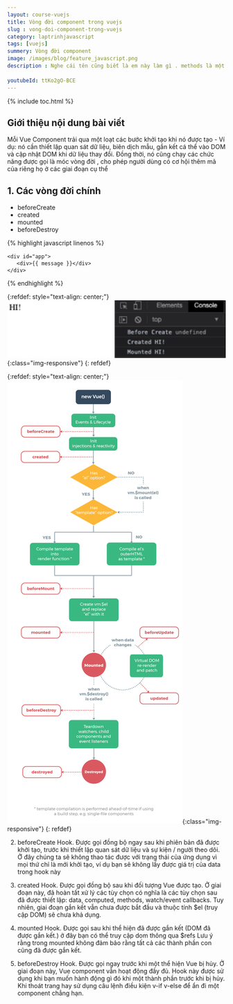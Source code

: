 ```yaml
---
layout: course-vuejs
title: Vòng đời component trong vuejs
slug : vong-doi-component-trong-vuejs
category: laptrinhjavascript
tags: [vuejs]
summery: Vòng đời component
image: /images/blog/feature_javascript.png
description : Nghe cái tên cũng biết là em này làm gì . methods là một hook trong Vue.js nó giúp chúng ta định nghĩa các phương thức cho ứng dụng.

youtubeId: ttKo2gO-BCE
---
```


{% include toc.html %}

## **Giới thiệu nội dung bài viết**

Mỗi Vue Component trải qua một loạt các bước khởi tạo khi nó được tạo - Ví dụ: nó cần thiết lập quan sát dữ liệu, biên dịch mẫu, gắn kết cá thể vào DOM và cập nhật DOM khi dữ liệu thay đổi. Ðồng thời, nó cũng chạy các chức năng được gọi là móc vòng đời , cho phép người dùng có cơ hội thêm mã của riêng họ ở các giai đoạn cụ thể



## **1. Các vòng đời chính**

- beforeCreate 
- created 
- mounted 
- beforeDestroy 


{% highlight javascript  linenos %}

    <div id="app"> 
       <div>{{ message }}</div> 
    </div> 
   <script> 
    var app = new Vue({ 
    el: "#app", 
    data() { 
    return { 
     message: "HI!", 
    }; 
    }, 
    beforeCreate() { 
    console.log("Before Create", this.message); 
    }, 
    created() { 
    console.log("Created", this.message); 
    }, 
    mounted() { 
    console.log("Mounted", this.message); 
    }, 
    beforeDestroy() { 
    console.log("beforeDestroy", this.message); 
    }, 
    }); 
   </script>



{% endhighlight %}

{:refdef: style="text-align: center;"}
![reactjs ](/images/post/vuejs/lifecycle1.png){:class="img-responsive"}
{: refdef}


{:refdef: style="text-align: center;"}
![reactjs ](/images/post/vuejs/lifecycle.png){:class="img-responsive"}
{: refdef}

2. beforeCreate Hook. 
Ðược gọi đồng bộ ngay sau khi phiên bản đã được khởi tạo, trước khi thiết lập quan sát dữ liệu và sự kiện / người theo dõi. 
Ở đây chúng ta sẽ không thao tác được với trạng thái của ứng dụng vì mọi thứ chỉ là mới khởi tạo, ví dụ bạn sẽ không lấy được giá trị của data trong hook này

3. created Hook. 
Ðược gọi đồng bộ sau khi đối tượng Vue được tạo. Ở giai đoạn này, đã hoàn tất xử lý các tùy chọn có nghĩa là các tùy chọn sau đã được thiết lập: data, computed, methods, watch/event callbacks. Tuy nhiên, giai đoạn gắn kết vẫn chưa được bắt đầu và thuộc tính $el (truy cập DOM) sẽ chưa khả dụng. 

4. mounted Hook. 
Ðược gọi sau khi thể hiện đã được gắn kết (DOM đã được gắn kết.) ở đây bạn có thể truy cập dom thông qua $refs 
Lưu ý rằng trong mounted không đảm bảo rằng tất cả các thành phần con cũng đã được gắn kết. 

5. beforeDestroy Hook. 
Ðược gọi ngay trước khi một thể hiện Vue bị hủy. Ở giai đoạn này, Vue component vẫn hoạt động đầy đủ. 
Hook này được sử dụng khi bạn muốn hành động gì đó khi một thành phần trước khi bị hủy. Khi thoát trang hay sử dụng câu lệnh điều kiện v-if v-else để ẩn đi một component chẳng hạn.



 

